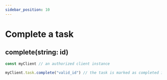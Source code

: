```yaml
---
sidebar_position: 10
---
```


# Complete a task

## complete(string: id)

```js
const myClient // an authorized client instance

myClient.task.complete("valid_id") // the task is marked as completed in the todoist servers
```

